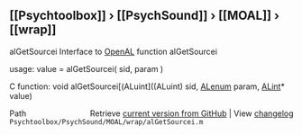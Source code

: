 ## [[Psychtoolbox]] &#8250; [[PsychSound]] &#8250; [[MOAL]] &#8250; [[wrap]]

alGetSourcei  Interface to [OpenAL](OpenAL) function alGetSourcei  
  
usage:  value = alGetSourcei( sid, param )  
  
C function:  void alGetSourcei[(ALuint]((ALuint) sid, [ALenum](ALenum) param, [ALint](ALint)\* value)  




<div class="code_header" style="text-align:right;">
  <span style="float:left;">Path&nbsp;&nbsp;</span> <span class="counter">Retrieve <a href=
  "https://raw.github.com/Psychtoolbox-3/Psychtoolbox-3/beta/Psychtoolbox/PsychSound/MOAL/wrap/alGetSourcei.m">current version from GitHub</a> | View <a href=
  "https://github.com/Psychtoolbox-3/Psychtoolbox-3/commits/beta/Psychtoolbox/PsychSound/MOAL/wrap/alGetSourcei.m">changelog</a></span>
</div>
<div class="code">
  <code>Psychtoolbox/PsychSound/MOAL/wrap/alGetSourcei.m</code>
</div>

